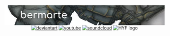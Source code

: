 <img align="right" src="https://github.com/bermarte/bermarte/blob/master/bermarte.webp">  


<div align="center">
<a href="https://www.deviantart.com/bermarte"><img alt="deviantart" src="https://img.shields.io/website?down_message=down&label=website&logo=deviantart&up_color=green&up_message=art&url=https://www.deviantart.com/bermarte"></a>
<a href="https://www.youtube.com/channel/UCDzbI9k3mfPx1xPMrJY5IMA"><img alt="youtube" src="https://img.shields.io/website?down_message=down&label=website&logo=youtube&up_color=green&up_message=youtube&url=https://www.youtube.com/channel/UCDzbI9k3mfPx1xPMrJY5IMA"></a>
<a href="https://soundcloud.com/cardiosalma"><img alt="soundcloud" src="https://img.shields.io/website?down_message=down&label=website&up_color=green&up_message=sound&logo=soundcloud&logoColor=orange&url=https://soundcloud.com/cardiosalma"></a>
  <img alt="HYF logo" width="50" src="https://cdn.jsdelivr.net/gh/bermarte/bermarte/hyf.png">
</div>
<!--

**bermarte/bermarte** is a ✨ _special_ ✨ repository because its `README.md` (this file) appears on your GitHub profile.
### Hi there 👋

![Website](https://img.shields.io/website?down_message=down&label=website&logo=deviantart&up_color=green&up_message=art&url=https://www.deviantart.com/bermarte)
![Website](https://img.shields.io/website?down_message=down&label=website&logo=youtube&up_color=green&up_message=youtube&url=https://www.youtube.com/channel/FUCDzbI9k3mfPx1xPMrJY5IMA)
![Website](https://img.shields.io/website?down_message=down&label=sound&up_color=green&up_message=sound&logo=soundcloud&logoColor=orange&url=https://soundcloud.com/cardiosalma)


![bermarte's github stats](https://github-readme-stats.vercel.app/api?username=bermarte&show_icons=false&hide_border=true?count_private=true&hide_rank=true&show_owner=true&line_height=14&hide_title=true&layout=compact&text_color=798080)

[![HitCount](http://hits.dwyl.com/bermarte/bermarte.svg)](http://hits.dwyl.com/bermarte/)

Here are some ideas to get you started:

- 🔭 I’m currently working on ...
- 🌱 I’m currently learning ...
- 👯 I’m looking to collaborate on ...
- 🤔 I’m looking for help with ...
- 💬 Ask me about ...
- 📫 How to reach me: ...
- 😄 Pronouns: ...
- ⚡ Fun fact: ...
-->
